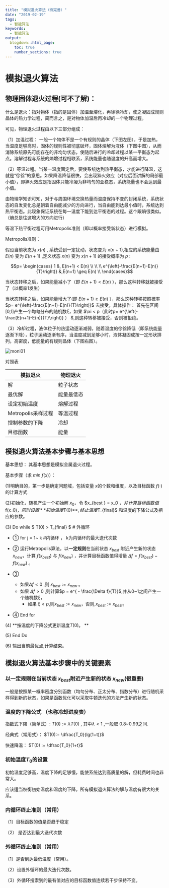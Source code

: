 ```yaml
---
title: "模拟退火算法（待完善）"
date: "2019-02-19"
tags:
  - 智能算法
keywords:
  - 智能算法
output:
  blogdown::html_page:
    toc: true
    number_sections: true
---
```



# 模拟退火算法

## 物理固体退火过程(可不了解)：

什么是退火：指对物体（指的是固体）加温至熔化，再徐徐冷却，使之凝固成规则晶体的热力学过程，简而言之，是对物体加温后再冷却的一个物理过程。

可见，物理退火过程由以下三部分组成：

（1）加温过程： 一般一个物体不是一个有规则的晶体（下图左图），于是加热，当温度足够高时，固体的规则性被彻底破坏，固体熔解为液体（下图中图），从而消除系统原先可能存在的非均匀状态，使随后进行的冷却过程以某一平衡态为起点。溶解过程与系统的熵增过程相联系，系统能量也随温度的升高而增大。

（2）等温过程。当某一温度固定后，要使系统达到热平衡态，才能进行降温，这就是“徐徐”的意思。如果降温降低很快，会出现猝火效应（对应后面讲解的局部最小值），即猝火效应是指固体只能冷凝为非均匀的亚稳态，系统能量也不会达到最小值。

​	由物理学知识可知，对于与周围环境交换热量而温度保持不变的封闭系统，系统状态的自发变化总是朝着自由能减少的方向进行，当自由能到达最小值时，系统达到热平衡态。此现象保证系统在每一温度下能到达平衡态的过程。这个跟熵很类似。（熵总是往这增大的方向进行）	

等温下热平衡过程可用Metropolis准则（即以概率接受新状态）进行模拟。

Metropolis准则：
	
假设当前状态为 $x(n)$ , 系统受到一定扰动，状态变为 $x(n+1)$,相应的系统能量由 $E(n)$ 变为 $E(n+1)$ ,定义状态 $x(n)$ 变为 $x(n+1)$ 的接受概率为 $p$ :

$$p=  \begin{cases} 
1   &, E(n+1) < E(n) \\
\\
\\
e^{\left(-\frac{E(n+1)-E(n)}{T}\right)}  &,E(n+1) \geq E(n) \\
\end{cases}$$

当状态转移之后，如果能量减小了（即 $E(n+1) < E(n)$ ），那么这种转移就被接受了（以概率1发生）

当状态转移之后，如果能量增大了(即 $E(n+1) \geq E(n)$ ），那么这种转移按照概率 $p= e^{\left(-\frac{E(n+1)-E(n)}{T}\right)}$  去接受，具体操作： 首先在区间[0,1]产生一个均匀分布的随机数$\xi$，如果 $\xi < p（此时p= e^{\left(-\frac{E(n+1)-E(n)}{T}\right)} ） $,则这种转移被接受，否则被拒绝。  



（3）冷却过程，液体粒子的热运动逐渐减弱，随着温度的徐徐降低（即系统能量逐渐下降），粒子运动逐渐有序，当温度减到足够小时，液体凝固成按一定形状排列，高密度，低能量的有规则晶体（下图右图）。



![moni01](https://gitee.com/zscqsmy/blogimg/raw/master/img/moni01.png)


对照表

| 模拟退火           | 物理退火   |
| ------------------ | ---------- |
| 解                 | 粒子状态   |
| 最优解             | 能量最低态 |
| 设定初始温度       | 熔解过程   |
| Metropolis采样过程 | 等温过程   |
| 控制参数的下降     | 冷却       |
| 目标函数           | 能量       |



## 模拟退火算法基本步骤与基本思想

基本思想： 其基本思想是模拟金属退火过程。

基本步骤（求 $min \ f(x)$）：

(1)明确目的，第一步是确定问题域，包括变量 $x$的个数和维度，以及目标函数 $f( \cdot )$的计算方式

(2)初始化，随机产生一个初始解 $x_0$，令 $x_{best } = x_0 $，并计算目标函数值$f(x_0)$，同时设置**初始温度$T(0)$**,终止温度$T_{final}$ 和温度的下降公式及相应的参数。

(3)  Do while  $ T(0) > T_{final} $     # 外循环

+ 	①  for  j  = 1~ k           #内循环   ， k为内循环的最大迭代次数

+ 	② 运行Metropolis算法，以**一定规则**在当前状态  $x_{best}$ 附近产生新的状态 $x_{new}$，计算 $f(x_{best})$ 与 $f(x_{new})$ ，并计算目标函数值得增量 $\Delta f = f(x_{best}) - f(x_{new})$ 。 

+ 	③  
    +   如果$\Delta f <0$  ,则 $x_{best} := x_{new}$ 。  
    +   如果 $\Delta f > 0$  ,则计算$p = e^{ - \frac{\Delta f}{T}}$,并从0~1之间产生一个随机数$\xi$，  
        + 如果 $\xi < p$,则$x_{best} := x_{new}$，否则,$x_{best} := x_{best}$。

+ 	④  End for

(4) **按温度的下降公式更新温度$T(0)$。 ** 

(5) End Do 

(6) 输出当前最优点,计算结束。

##  模拟退火算法基本步骤中的关键要素

### **以一定规则在当前状态** $x_{best}$附近产生新的状态 $x_{new}$(很重要)

一般是按照某一概率密度分别函数（均匀分布、正太分布、指数分布）进行随机采样得到新的状态，如果是函数优化可以采取牛顿迭代的方法产生新的状态。

### 温度的下降公式 （也称冷却进度表）

指数式下降（简单式）:   $T(0) := \lambda T(0)​$  , 其中$\lambda<1​$ ,一般取 0.8~0.99之间.

经典式（常用式）：  $T(0):= \dfrac{T_0}{lg(1+t)}$

快速降温： $T(0) := \dfrac{T_0}{1+t}$ 

###  初始温度$T_0$的设置

初始温度足够高，温度下降的足够慢，能使系统达到高质量的解，但耗费时间也非常大。

应该适当权衡初始温度和温度的下降。所有模拟退火算法的解与温度有很大的关系。

###  内循环终止准则（常用）

（1）目标函数的值是否趋于稳定

（2） 是否达到最大迭代次数

### 外循环终止准则（常用）

（1）是否到达最低温度（常用）。

（2）设置外循环的最大迭代次数。

（3）外循环搜索到的最有值对应的目标函数值连续若干步保持不变。

